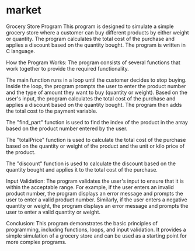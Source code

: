 # market

Grocery Store Program
This program is designed to simulate a simple grocery store where a customer can buy different products by either weight or quantity. The program calculates the total cost of the purchase and applies a discount based on the quantity bought. The program is written in C language.

How the Program Works:
The program consists of several functions that work together to provide the required functionality.

The main function runs in a loop until the customer decides to stop buying. Inside the loop, the program prompts the user to enter the product number and the type of amount they want to buy (quantity or weight). Based on the user's input, the program calculates the total cost of the purchase and applies a discount based on the quantity bought. The program then adds the total cost to the payment variable.

The "find_part" function is used to find the index of the product in the array based on the product number entered by the user.

The "totalPrice" function is used to calculate the total cost of the purchase based on the quantity or weight of the product and the unit or kilo price of the product.

The "discount" function is used to calculate the discount based on the quantity bought and applies it to the total cost of the purchase.

Input Validation:
The program validates the user's input to ensure that it is within the acceptable range. For example, if the user enters an invalid product number, the program displays an error message and prompts the user to enter a valid product number. Similarly, if the user enters a negative quantity or weight, the program displays an error message and prompts the user to enter a valid quantity or weight.

Conclusion:
This program demonstrates the basic principles of programming, including functions, loops, and input validation. It provides a simple simulation of a grocery store and can be used as a starting point for more complex programs.

